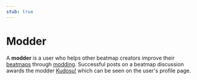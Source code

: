 ```yaml
---
stub: true
---
```


# Modder

A **modder** is a user who helps other beatmap creators improve their [beatmaps](/wiki/Beatmap) through [modding](/wiki/Modding). Successful posts on a beatmap discussion awards the modder [Kudosu!](/wiki/Modding/Kudosu) which can be seen on the user's profile page.

<!-- TODO: Add links and stuff -->
